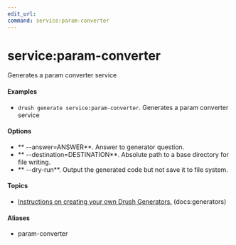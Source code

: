 ```yaml
---
edit_url: 
command: service:param-converter
---
```

# service:param-converter

Generates a param converter service

#### Examples

- <code>drush generate service:param-converter</code>. Generates a param converter service

#### Options

- ** --answer=ANSWER**. Answer to generator question.
- ** --destination=DESTINATION**. Absolute path to a base directory for file writing.
- ** --dry-run**. Output the generated code but not save it to file system.

#### Topics

- [Instructions on creating your own Drush Generators.](../../vendor/drush/drush/docs/generators.md) (docs:generators)

#### Aliases

- param-converter

